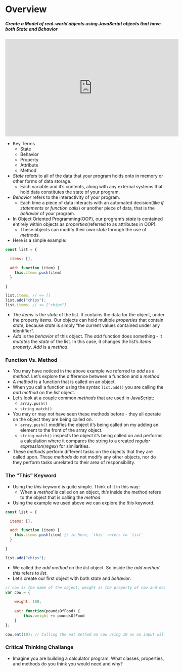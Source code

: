 # Overview

##### Create a Model of real-world objects using JavaScript objects that have both State and Behavior

<iframe width="548" height="308" src="https://www.youtube.com/embed/SS-9y0H3Si8" title="Software Development Tutorial - What is object-oriented language?" frameborder="0" allow="accelerometer; autoplay; clipboard-write; encrypted-media; gyroscope; picture-in-picture; web-share" allowfullscreen></iframe>

- Key Terms
  - State
  - Behavior
  - Property
  - Attribute
  - Method
- *State* refers to all of the data that your program holds onto in memory or other forms of data storage.
    - Each variable and it’s contents, along with any external systems that hold data constitutes the state of your program.
- *Behavior* refers to the interactivity of your program.
    - Each time a piece of data interacts with an automated decision(like *if statements* or *function calls*) or another piece of data, that is the *behavior* of your program.
- In Object Oriented Programming(OOP), our program’s *state* is contained entirely within objects as *properties*(referred to as attributes in OOP).
    - These objects can modify their own *state* through the use of *methods.*
- Here is a simple example:
```javascript
const list = {

  items: [],

  add: function (item) {
    this.items.push(item)
  }

}

list.items; // <= []
list.add("chips");
list.items; // <= ["chips"]
```

- The *items* is the *state* of the list. It contains the data for the object, under the property *items*. Our objects can hold multiple *properties* that contain *state*, because *state* is simply “the current values contained under any identifier”.
- *Add* is the *behavior* of this object. The *add* function does something - it *mutates* the *state* of the list. In this case, it changes the list’s *items property*. *Add* is a *method*.

### Function Vs. Method

- You may have noticed in the above example we referred to *add* as a *method*. Let’s explore the difference between a function and a *method*.
- A *method* is a function that is called on an object.
- When you call a function using the syntax `list.add()` you are calling the *add method* on the *list* object.
- Let’s look at a couple common *methods* that are used in JavaScript:
    - `array.push()`
    - `string.match()`
- You may or may not have seen these methods before - they all operate on the object they are being called on.
    - `array.push()` modifies the object it’s being called on my adding an element to the front of the array object.
    - `string.match()` inspects the object it’s being called on and performs a calculation where it compares the string to a created *regular expression*(*regex*) for similarities.
- These *methods* perform different tasks on the objects that they are called upon. These *methods* do not modify any other objects, nor do they perform tasks unrelated to their area of responsibility.

### The "This" Keyword

- Using the *this* keyword is quite simple. Think of it in this way:
    - When a *method* is called on an object, *this* inside the method refers to the object that is calling the *method*.
- Using the example we used above we can explore the *this* keyword.
```javascript
const list = {

  items: [],

  add: function (item) {
    this.items.push(item) // in here, `this` refers to `list`
  }

}

list.add("chips");
```
- We called the *add method* on the *list* object. So inside the *add method* *this* refers to *list*.
- Let’s create our first object with both *state* and *behavior*.
```javascript
// cow is the name of the object, weight is the property of cow and eat is a method     inside the cow object
var cow = {
    
    weight: 100,
    
    eat: function(poundsOfFood) {
        this.weight += poundsOfFood
    }
};

cow.eat(10); // Calling the eat method on cow using 10 as an input will return weight: 110
```

### Critical Thinking Challange
- Imagine you are building a calculator program. What classes, properties, and methods do you think you would need and why?